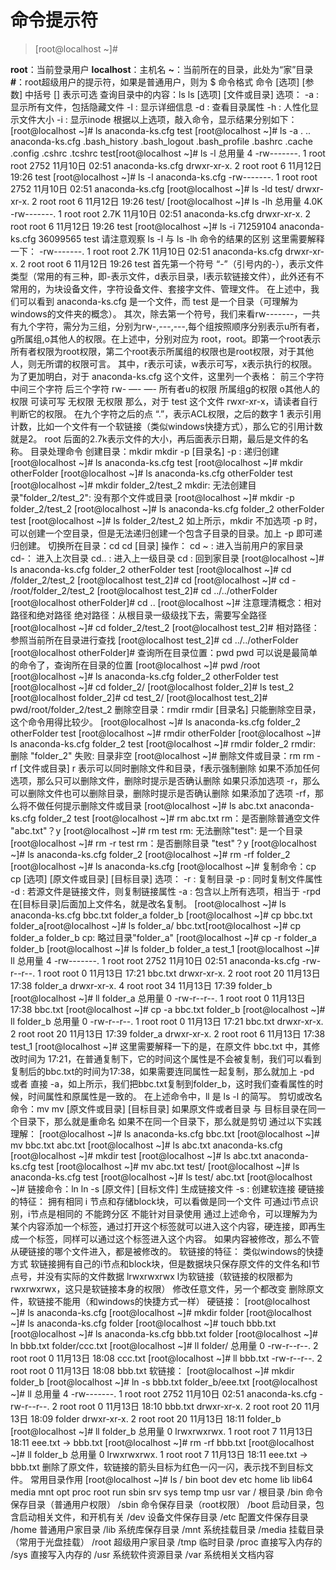 # 命令提示符
> [root@localhost ~]# 

**root**：当前登录用户
**localhost**：主机名
**~**：当前所在的目录，此处为“家”目录
**#**：root超级用户的提示符，如果是普通用户，则为 $ 命令格式
命令 [选项] [参数] 中括号 [] 表示可选 查询目录中的内容：ls
ls [选项] [文件或目录] 选项：
-a : 显示所有文件，包括隐藏文件
-l : 显示详细信息
-d : 查看目录属性
-h : 人性化显示文件大小
-i : 显示inode 根据以上选项，敲入命令，显示结果分别如下： [root@localhost ~]# ls
anaconda-ks.cfg test
[root@localhost ~]# ls -a
. .. anaconda-ks.cfg .bash_history .bash_logout .bash_profile .bashrc .cache .config .cshrc .tcshrc test[root@localhost ~]# ls -l
总用量 4
-rw-------. 1 root root 2752 11月10日 02:51 anaconda-ks.cfg
drwxr-xr-x. 2 root root 6 11月12日 19:26 test
[root@localhost ~]# ls -l anaconda-ks.cfg -rw-------. 1 root root 2752 11月10日 02:51 anaconda-ks.cfg
[root@localhost ~]# ls -ld test/
drwxr-xr-x. 2 root root 6 11月12日 19:26 test/
[root@localhost ~]# ls -lh
总用量 4.0K
-rw-------. 1 root root 2.7K 11月10日 02:51 anaconda-ks.cfg
drwxr-xr-x. 2 root root 6 11月12日 19:26 test
[root@localhost ~]# ls -i
71259104 anaconda-ks.cfg 36099565 test
请注意观察 ls -l 与 ls -lh 命令的结果的区别 这里需要解释一下： -rw-------. 1 root root 2.7K 11月10日 02:51 anaconda-ks.cfg
drwxr-xr-x. 2 root root 6 11月12日 19:26 test
首先第一个符号 “-”（引号内的-），表示文件类型（常用的有三种，即-表示文件，d表示目录，l表示软链接文件），此外还有不常用的，为块设备文件，字符设备文件、套接字文件、管理文件。 在上述中，我们可以看到 anaconda-ks.cfg 是一个文件，而 test 是一个目录（可理解为windows的文件夹的概念）。 其次，除去第一个符号，我们来看rw-------，一共有九个字符，需分为三组，分别为rw-,---,---,每个组按照顺序分别表示u所有者，g所属组,o其他人的权限。在上述中，分别对应为 root，root。即第一个root表示所有者权限为root权限，第二个root表示所属组的权限也是root权限，对于其他人，则无所谓的权限可言。 其中，r表示可读，w表示可写，x表示执行的权限。 为了更加明白，对于 anaconda-ks.cfg 这个文件，这里列一个表格： 前三个字符	中间三个字符	后三个字符
rw-	—-	—-
所有者u的权限	所属组g的权限	o其他人的权限
可读可写	无权限	无权限
那么，对于 test 这个文件 rwxr-xr-x，请读者自行判断它的权限。 在九个字符之后的点 “.”，表示ACL权限，之后的数字 1 表示引用计数，比如一个文件有一个软链接（类似windows快捷方式），那么它的引用计数就是2。 root 后面的2.7k表示文件的大小，再后面表示日期，最后是文件的名称。 目录处理命令
创建目录：mkdir
mkdir -p [目录名] -p : 递归创建 [root@localhost ~]# ls
anaconda-ks.cfg test
[root@localhost ~]# mkdir otherFolder
[root@localhost ~]# ls
anaconda-ks.cfg otherFolder test
[root@localhost ~]# mkdir folder_2/test_2
mkdir: 无法创建目录"folder_2/test_2": 没有那个文件或目录
[root@localhost ~]# mkdir -p folder_2/test_2
[root@localhost ~]# ls
anaconda-ks.cfg folder_2 otherFolder test
[root@localhost ~]# ls folder_2/test_2
如上所示，mkdir 不加选项 -p 时，可以创建一个空目录，但是无法递归创建一个包含子目录的目录。加上 -p 即可递归创建。 切换所在目录：cd
cd [目录] 操作： cd ~ : 进入当前用户的家目录 cd-： 进入上次目录 cd.. : 进入上一级目录 cd : 回到家目录 [root@localhost ~]# ls
anaconda-ks.cfg folder_2 otherFolder test
[root@localhost ~]# cd /folder_2/test_2
[root@localhost test_2]# cd
[root@localhost ~]# cd -
/root/folder_2/test_2
[root@localhost test_2]# cd ../../otherFolder
[root@localhost otherFolder]# cd ..
[root@localhost ~]#
注意理清概念：相对路径和绝对路径 绝对路径：从根目录一级级找下去，需要写全路径 [root@localhost ~]# cd folder_2/test_2
[root@localhost test_2]#
相对路径：参照当前所在目录进行查找 [root@localhost test_2]# cd ../../otherFolder
[root@localhost otherFolder]#
查询所在目录位置：pwd
pwd 可以说是最简单的命令了，查询所在目录的位置 [root@localhost ~]# pwd
/root
[root@localhost ~]# ls
anaconda-ks.cfg folder_2 otherFolder test
[root@localhost ~]# cd folder_2/
[root@localhost folder_2]# ls
test_2
[root@localhost folder_2]# cd test_2/
[root@localhost test_2]# pwd/root/folder_2/test_2
删除空目录：rmdir
rmdir [目录名] 只能删除空目录，这个命令用得比较少。 [root@localhost ~]# ls
anaconda-ks.cfg folder_2 otherFolder test
[root@localhost ~]# rmdir otherFolder
[root@localhost ~]# ls
anaconda-ks.cfg folder_2 test
[root@localhost ~]# rmdir folder_2
rmdir: 删除 "folder_2" 失败: 目录非空
[root@localhost ~]#
删除文件或目录：rm
rm -rf [文件或目录] r 表示可以同时删除文件和目录，f表示强制删除 如果不添加任何选项，那么只可以删除文件，删除时提示是否确认删除 如果只添加选项 -r，那么可以删除文件也可以删除目录，删除时提示是否确认删除 如果添加了选项 -rf，那么将不做任何提示删除文件或目录 [root@localhost ~]# ls
abc.txt anaconda-ks.cfg folder_2 test
[root@localhost ~]# rm abc.txt
rm：是否删除普通空文件 "abc.txt"？y
[root@localhost ~]# rm test
rm: 无法删除"test": 是一个目录
[root@localhost ~]# rm -r test
rm：是否删除目录 "test"？y
[root@localhost ~]# ls
anaconda-ks.cfg folder_2
[root@localhost ~]# rm -rf folder_2
[root@localhost ~]# ls
anaconda-ks.cfg
[root@localhost ~]#
复制命令：cp
cp [选项] [原文件或目录] [目标目录] 选项：
-r : 复制目录
-p : 同时复制文件属性
-d : 若源文件是链接文件，则复制链接属性
-a : 包含以上所有选项，相当于 -rpd 在[目标目录]后面加上文件名，就是改名复制。 [root@localhost ~]# ls
anaconda-ks.cfg bbc.txt folder_a folder_b
[root@localhost ~]# cp bbc.txt folder_a[root@localhost ~]# ls folder_a/
bbc.txt[root@localhost ~]# cp folder_a folder_b
cp: 略过目录"folder_a"
[root@localhost ~]# cp -r folder_a folder_b
[root@localhost ~]# ls folder_b
folder_a test_1
[root@localhost ~]# ll
总用量 4
-rw-------. 1 root root 2752 11月10日 02:51 anaconda-ks.cfg
-rw-r--r--. 1 root root 0 11月13日 17:21 bbc.txt
drwxr-xr-x. 2 root root 20 11月13日 17:38 folder_a
drwxr-xr-x. 4 root root 34 11月13日 17:39 folder_b
[root@localhost ~]# ll folder_a
总用量 0
-rw-r--r--. 1 root root 0 11月13日 17:38 bbc.txt
[root@localhost ~]# cp -a bbc.txt folder_b
[root@localhost ~]# ll folder_b
总用量 0
-rw-r--r--. 1 root root 0 11月13日 17:21 bbc.txt
drwxr-xr-x. 2 root root 20 11月13日 17:39 folder_a
drwxr-xr-x. 2 root root 6 11月13日 17:38 test_1
[root@localhost ~]#
这里需要解释一下的是，在原文件 bbc.txt 中，其修改时间为 17:21，在普通复制下，它的时间这个属性是不会被复制，我们可以看到复制后的bbc.txt的时间为17:38，如果需要连同属性一起复制，那么就加上 -pd 或者 直接 -a，如上所示，我们把bbc.txt复制到folder_b，这时我们查看属性的时候，时间属性和原属性是一致的。 在上述命令中，ll 是 ls -l 的简写。 剪切或改名命令：mv
mv [原文件或目录] [目标目录] 如果原文件或者目录 与 目标目录在同一个目录下，那么就是重命名 如果不在同一个目录下，那么就是剪切 通过以下实践理解： [root@localhost ~]# ls
anaconda-ks.cfg bbc.txt
[root@localhost ~]# mv bbc.txt abc.txt
[root@localhost ~]# ls
abc.txt anaconda-ks.cfg
[root@localhost ~]# mkdir test
[root@localhost ~]# ls
abc.txt anaconda-ks.cfg test
[root@localhost ~]# mv abc.txt test/
[root@localhost ~]# ls
anaconda-ks.cfg test
[root@localhost ~]# ls test/
abc.txt
[root@localhost ~]#
链接命令：ln
ln -s [原文件] [目标文件] 生成链接文件
-s : 创建软连接 硬链接的特征： 拥有相同 i 节点和存储block块，可以看做是同一个文件 可通过i节点识别，i节点是相同的 不能跨分区 不能针对目录使用 通过上述命令，可以理解为为某个内容添加一个标签，通过打开这个标签就可以进入这个内容，硬连接，即再生成一个标签，同样可以通过这个标签进入这个内容。 如果内容被修改，那么不管从硬链接的哪个文件进入，都是被修改的。 软链接的特征： 类似windows的快捷方式 软链接拥有自己的i节点和block块，但是数据块只保存原文件的文件名和I节点号，并没有实际的文件数据 lrwxrwxrwx l为软链接（软链接的权限都为rwxrwxrwx，这只是软链接本身的权限） 修改任意文件，另一个都改变 删除原文件，软链接不能用（和windows的快捷方式一样） 硬链接： [root@localhost ~]# ls
anaconda-ks.cfg
[root@localhost ~]# mkdir folder
[root@localhost ~]# ls
anaconda-ks.cfg folder
[root@localhost ~]# touch bbb.txt
[root@localhost ~]# ls
anaconda-ks.cfg bbb.txt folder
[root@localhost ~]# ln bbb.txt folder/ccc.txt
[root@localhost ~]# ll folder/ 总用量 0
-rw-r--r--. 2 root root 0 11月13日 18:08 ccc.txt
[root@localhost ~]# ll bbb.txt -rw-r--r--. 2 root root 0 11月13日 18:08 bbb.txt
软链接： [root@localhost ~]# mkdir folder_b
[root@localhost ~]# ln -s bbb.txt folder_b/eee.txt
[root@localhost ~]# ll 总用量 4
-rw-------. 1 root root 2752 11月10日 02:51 anaconda-ks.cfg
-rw-r--r--. 2 root root 0 11月13日 18:10 bbb.txt
drwxr-xr-x. 2 root root 20 11月13日 18:09 folder
drwxr-xr-x. 2 root root 20 11月13日 18:11 folder_b
[root@localhost ~]# ll folder_b
总用量 0
lrwxrwxrwx. 1 root root 7 11月13日 18:11 eee.txt -> bbb.txt
[root@localhost ~]# rm -rf bbb.txt [root@localhost ~]# ll folder_b
总用量 0
lrwxrwxrwx. 1 root root 7 11月13日 18:11 eee.txt -> bbb.txt
删除了原文件，软链接的箭头目标为红色一闪一闪，表示找不到目标文件。 常用目录作用
[root@localhost ~]# ls /
bin boot dev etc home lib lib64 media mnt opt proc root run sbin srv sys temp tmp usr var
/ 根目录 /bin 命令保存目录（普通用户权限） /sbin 命令保存目录（root权限） /boot 启动目录，包含启动相关文件，和开机有关 /dev 设备文件保存目录 /etc 配置文件保存目录 /home 普通用户家目录 /lib 系统库保存目录 /mnt 系统挂载目录 /media 挂载目录（常用于光盘挂载） /root 超级用户家目录 /tmp 临时目录 /proc 直接写入内存的 /sys 直接写入内存的 /usr 系统软件资源目录 /var 系统相关文档内容

